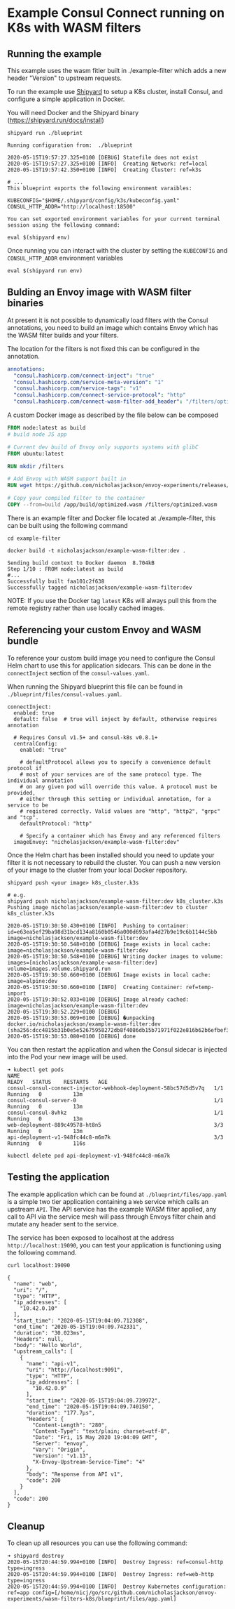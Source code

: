 # Example Consul Connect running on K8s with WASM filters

## Running the example

This example uses the wasm fitler built in ./example-filter which adds a new header "Version" to upstream requests.

To run the example use [Shipyard](https://shipyard.run) to setup a K8s cluster, install Consul, and configure a simple application in Docker.

You will need Docker and the Shipyard binary (https://shipyard.run/docs/install)

```
shipyard run ./blueprint

Running configuration from:  ./blueprint

2020-05-15T19:57:27.325+0100 [DEBUG] Statefile does not exist
2020-05-15T19:57:27.325+0100 [INFO]  Creating Network: ref=local
2020-05-15T19:57:42.350+0100 [INFO]  Creating Cluster: ref=k3s

# ...
This blueprint exports the following environment varaibles:

KUBECONFIG="$HOME/.shipyard/config/k3s/kubeconfig.yaml"
CONSUL_HTTP_ADDR="http://localhost:18500"

You can set exported environment variables for your current terminal session using the following command:

eval $(shipyard env)
```

Once running you can interact with the cluster by setting the `KUBECONFIG` and `CONSUL_HTTP_ADDR` environment variables

```
eval $(shipyard run env)
```

## Bulding an Envoy image with WASM filter binaries

At present it is not possible to dynamically load filters with the Consul annotations, you need
to build an image which contains Envoy which has the WASM filter builds and your filters.

The location for the filters is not fixed this can be configured in the annotation.

```yaml
annotations:
  "consul.hashicorp.com/connect-inject": "true"
  "consul.hashicorp.com/service-meta-version": "1"
  "consul.hashicorp.com/service-tags": "v1"
  "consul.hashicorp.com/connect-service-protocol": "http"
  "consul.hashicorp.com/connect-wasm-filter-add_header": "/filters/optimized.wasm"
 ``` 

A custom Docker image as described by the file below can be composed

```dockerfile
FROM node:latest as build
# build node JS app

# Current dev build of Envoy only supports systems with glibC
FROM ubuntu:latest

RUN mkdir /filters

# Add Envoy with WASM support built in
RUN wget https://github.com/nicholasjackson/envoy-experiments/releases/download/envoy/envoy && mv ./envoy /usr/local/bin/envoy && chmod +x /usr/local/bin/envoy

# Copy your compiled filter to the container
COPY --from=build /app/build/optimized.wasm /filters/optimized.wasm
```

There is an example filter and Docker file located at ./example-filter, this can be built using the following command

```
cd example-filter

docker build -t nicholasjackson/example-wasm-filter:dev .

Sending build context to Docker daemon  8.704kB
Step 1/10 : FROM node:latest as build
#...
Successfully built faa101c2f638
Successfully tagged nicholasjackson/example-wasm-filter:dev
```

NOTE: If you use the Docker tag `latest` K8s will always pull this from the remote registry rather than use locally cached images.

## Referencing your custom Envoy and WASM bundle

To reference your custom build image you need to configure the Consul Helm chart to use this 
for application sidecars. This can be done in the `connectInject` section of the `consul-values.yaml`.

When running the Shipyard blueprint this file can be found in `./blueprint/files/consul-values.yaml`.

```
connectInject:
  enabled: true
  default: false  # true will inject by default, otherwise requires annotation

  # Requires Consul v1.5+ and consul-k8s v0.8.1+
  centralConfig:
    enabled: "true"

    # defaultProtocol allows you to specify a convenience default protocol if
    # most of your services are of the same protocol type. The individual annotation
    # on any given pod will override this value. A protocol must be provided,
    # either through this setting or individual annotation, for a service to be
    # registered correctly. Valid values are "http", "http2", "grpc" and "tcp".
    defaultProtocol: "http"

    # Specify a container which has Envoy and any referenced filters
  imageEnvoy: "nicholasjackson/example-wasm-filter:dev"
```

Once the Helm chart has been installed should you need to update your filter it is not necessary to rebuild the cluster. You can push a new version of your image to the cluster from your local Docker repository.

```shell
shipyard push <your image> k8s_cluster.k3s

# e.g.
shipyard push nicholasjackson/example-wasm-filter:dev k8s_cluster.k3s
Pushing image nicholasjackson/example-wasm-filter:dev to cluster k8s_cluster.k3s

2020-05-15T19:30:50.430+0100 [INFO]  Pushing to container: id=e63ea5ef29ba98d31bcd134a8160b0546a000d693afa4d27b9e19c6b1144c5bb image=nicholasjackson/example-wasm-filter:dev
2020-05-15T19:30:50.548+0100 [DEBUG] Image exists in local cache: image=nicholasjackson/example-wasm-filter:dev
2020-05-15T19:30:50.548+0100 [DEBUG] Writing docker images to volume: images=[nicholasjackson/example-wasm-filter:dev] volume=images.volume.shipyard.run
2020-05-15T19:30:50.660+0100 [DEBUG] Image exists in local cache: image=alpine:dev
2020-05-15T19:30:50.660+0100 [INFO]  Creating Container: ref=temp-import
2020-05-15T19:30:52.033+0100 [DEBUG] Image already cached: image=nicholasjackson/example-wasm-filter:dev
2020-05-15T19:30:52.229+0100 [DEBUG] 
2020-05-15T19:30:53.069+0100 [DEBUG] �unpacking docker.io/nicholasjackson/example-wasm-filter:dev (sha256:dcc4815b31b0e5e52675958272db8f4086db15b71971f022e816b62b6efbef3c)...
2020-05-15T19:30:53.080+0100 [DEBUG] done
```

You can then restart the application and when the Consul sidecar is injected into the Pod your new image will be used.

```shell
➜ kubectl get pods
NAME                                                              READY   STATUS    RESTARTS   AGE
consul-consul-connect-injector-webhook-deployment-58bc57d5d5v7q   1/1     Running   0          13m
consul-consul-server-0                                            1/1     Running   0          13m
consul-consul-8vhkz                                               1/1     Running   0          13m
web-deployment-889c49578-ht8n5                                    3/3     Running   0          13m
api-deployment-v1-948fc44c8-m6m7k                                 3/3     Running   0          116s

kubectl delete pod api-deployment-v1-948fc44c8-m6m7k
```

## Testing the application

The example application which can be found at `./blueprint/files/app.yaml` is a simple two tier application containing a `Web` service which calls an upstream `API`. 
The API service has the example WASM filter applied, any call to API via the service mesh will pass through Envoys filter chain and mutate any header sent to the service.

The service has been exposed to localhost at the address `http://localhost:19090`, you can test your application is functioning using the following command.

```
curl localhost:19090

{
  "name": "web",
  "uri": "/",
  "type": "HTTP",
  "ip_addresses": [
    "10.42.0.10"
  ],
  "start_time": "2020-05-15T19:04:09.712308",
  "end_time": "2020-05-15T19:04:09.742331",
  "duration": "30.023ms",
  "Headers": null,
  "body": "Hello World",
  "upstream_calls": [
    {
      "name": "api-v1",
      "uri": "http://localhost:9091",
      "type": "HTTP",
      "ip_addresses": [
        "10.42.0.9"
      ],
      "start_time": "2020-05-15T19:04:09.739972",
      "end_time": "2020-05-15T19:04:09.740150",
      "duration": "177.7µs",
      "Headers": {
        "Content-Length": "280",
        "Content-Type": "text/plain; charset=utf-8",
        "Date": "Fri, 15 May 2020 19:04:09 GMT",
        "Server": "envoy",
        "Vary": "Origin",
        "Version": "v1.13",
        "X-Envoy-Upstream-Service-Time": "4"
      },
      "body": "Response from API v1",
      "code": 200
    }
  ],
  "code": 200
}
```

## Cleanup

To clean up all resources you can use the following command:

```
➜ shipyard destroy
2020-05-15T20:44:59.994+0100 [INFO]  Destroy Ingress: ref=consul-http type=ingress
2020-05-15T20:44:59.994+0100 [INFO]  Destroy Ingress: ref=web-http type=ingress
2020-05-15T20:44:59.994+0100 [INFO]  Destroy Kubernetes configuration: ref=app config=[/home/nicj/go/src/github.com/nicholasjackson/envoy-experiments/wasm-filters-k8s/blueprint/files/app.yaml]
```